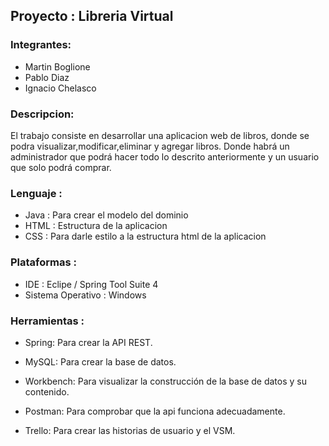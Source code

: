 ## Proyecto : Libreria Virtual

### Integrantes:
- Martin Boglione
- Pablo Diaz
- Ignacio Chelasco


### Descripcion:
El trabajo consiste en desarrollar una aplicacion web de libros, donde se podra visualizar,modificar,eliminar y agregar libros.
Donde habrá un administrador que podrá hacer todo lo descrito anteriormente y un usuario que solo podrá comprar.


### Lenguaje :

- Java : Para crear el modelo del dominio
- HTML : Estructura de la aplicacion
- CSS : Para darle estilo a la estructura html de la aplicacion


### Plataformas :

- IDE : Eclipe / Spring Tool Suite 4
- Sistema Operativo : Windows


### Herramientas :

- Spring: Para crear la API REST.

- MySQL: Para crear la base de datos.

- Workbench: Para visualizar la construcción de la base de datos y su contenido.

- Postman: Para comprobar que la api funciona adecuadamente.

- Trello: Para crear las historias de usuario y el VSM.








